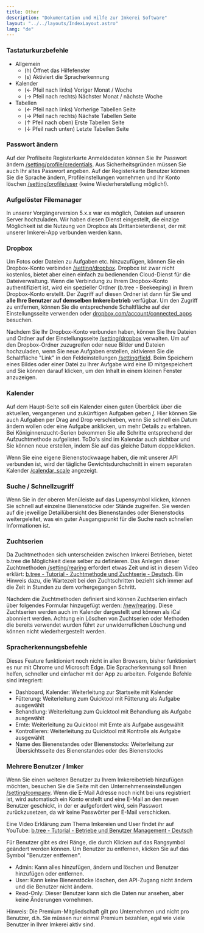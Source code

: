 ```yaml
---
title: Other
description: "Dokumentation und Hilfe zur Imkerei Software"
layout: "../../layouts/IndexLayout.astro"
lang: "de"
---
```


### Tastaturkurzbefehle

- Allgemein
  - (h) Öffnet das Hilfefenster
  - (s) Aktiviert die Spracherkennung
- Kalender
  - (← Pfeil nach links) Voriger Monat / Woche
  - (→ Pfeil nach rechts) Nächster Monat / nächste Woche
- Tabellen
  - (← Pfeil nach links) Vorherige Tabellen Seite
  - (→ Pfeil nach rechts) Nächste Tabellen Seite
  - (↑ Pfeil nach oben) Erste Tabellen Seite
  - (↓ Pfeil nach unten) Letzte Tabellen Seite

### Passwort ändern

Auf der Profilseite Registerkarte Anmeldedaten können Sie Ihr Passwort ändern [/setting/profile/credentials](https://app.btree.at/setting/profile/credentials). Aus Sicherheitsgründen müssen Sie auch Ihr altes Passwort angeben. Auf der Registerkarte Benutzer können Sie die Sprache ändern, Profileinstellungen vornehmen und Ihr Konto löschen [/setting/profile/user](https://app.btree.at/setting/profile/user) (keine Wiederherstellung möglich!).

### Aufgelöster Filemanager

In unserer Vorgängerversion 5.x.x war es möglich, Dateien auf unseren Server hochzuladen. Wir haben diesen Dienst eingestellt, die einzige Möglichkeit ist die Nutzung von Dropbox als Drittanbieterdienst, der mit unserer Imkerei-App verbunden werden kann.

### Dropbox

Um Fotos oder Dateien zu Aufgaben etc. hinzuzufügen, können Sie ein Dropbox-Konto verbinden [/setting/dropbox](https://app.btree.at/setting/dropbox). Dropbox ist zwar nicht kostenlos, bietet aber einen einfach zu bedienenden Cloud-Dienst für die Dateiverwaltung. Wenn die Verbindung zu Ihrem Dropbox-Konto authentifiziert ist, wird ein spezieller Ordner (b.tree - Beekeeping) in Ihrem Dropbox-Konto erstellt. Der Zugriff auf diesen Ordner ist dann für Sie und **alle Ihre Benutzer auf demselben Imkereibetrieb** verfügbar. Um den Zugriff zu entfernen, können Sie die entsprechende Schaltfläche auf der Einstellungsseite verwenden oder [dropbox.com/account/connected_apps](https://www.dropbox.com/account/connected_apps) besuchen.

Nachdem Sie Ihr Dropbox-Konto verbunden haben, können Sie Ihre Dateien und Ordner auf der Einstellungsseite [/setting/dropbox](https://app.btree.at/setting/dropbox) verwalten. Um auf den Dropbox-Ordner zuzugreifen oder neue Bilder und Dateien hochzuladen, wenn Sie neue Aufgaben erstellen, aktivieren Sie die Schaltfläche "Link" in den Feldeinstellungen [/setting/field](https://app.btree.at/setting/field). Beim Speichern eines Bildes oder einer Datei zu Ihrer Aufgabe wird eine ID mitgespeichert und Sie können darauf klicken, um den Inhalt in einem kleinen Fenster anzuzeigen.

### Kalender

Auf dem Haupt-Seite soll ein Kalender einen guten Überblick über die aktuellen, vergangenen und zukünftigen Aufgaben geben [/](https://app.btree.at/). Hier können Sie auch Aufgaben per Drag and Drop verschieben, wenn Sie schnell ein Datum ändern wollen oder eine Aufgabe anklicken, um mehr Details zu erfahren. Bei Königinnenzucht-Serien bekommen Sie alle Schritte entsprechend der Aufzuchtmethode aufgelistet. ToDo's sind im Kalendar auch sichtbar und Sie können neue erstellen, indem Sie auf das gleiche Datum doppelklicken.

Wenn Sie eine eigene Bienenstockwaage haben, die mit unserer API verbunden ist, wird der tägliche Gewichtsdurchschnitt in einem separaten Kalender [/calendar_scale](https://app.btree.at/calendar_scale) angezeigt.

### Suche / Schnellzugriff

Wenn Sie in der oberen Menüleiste auf das Lupensymbol klicken, können Sie schnell auf einzelne Bienenstöcke oder Stände zugreifen. Sie werden auf die jeweilige Detailübersicht des Bienenstandes oder Bienenstocks weitergeleitet, was ein guter Ausgangspunkt für die Suche nach schnellen Informationen ist.

### Zuchtserien

Da Zuchtmethoden sich unterscheiden zwischen Imkerei Betrieben, bietet b.tree die Möglichkeit diese selber zu definieren. Das Anlegen dieser Zuchtmethoden [/setting/rearing](https://app.btree.at/setting/rearing) erfordert etwas Zeit und ist in diesem Video erklärt: [b.tree - Tutorial - Zuchtmethode und Zuchtserie - Deutsch](https://youtu.be/R47P79QtQag). Ein Hinweis dazu, die Wartezeit bei den Zuchtschritten bezieht sich immer auf die Zeit in Stunden zu dem vorhergegangen Schritt.

Nachdem die Zuchtmethoden definiert sind können Zuchtserien einfach über folgendes Formular hinzugefügt werden: [/new/rearing](https://app.btree.at/new/rearing). Diese Zuchtserien werden auch im Kalender dargestellt und können als iCal abonniert werden. Achtung ein Löschen von Zuchtserien oder Methoden die bereits verwendet wurden führt zur unwiderruflichen Löschung und können nicht wiederhergestellt werden.

### Spracherkennungsbefehle

Dieses Feature funktioniert noch nicht in allen Browsern, bisher funktioniert es nur mit Chrome und Microsoft Edge. Die Spracherkennung soll Ihnen helfen, schneller und einfacher mit der App zu arbeiten. Folgende Befehle sind integriert:

- Dashboard, Kalender: Weiterleitung zur Startseite mit Kalender
- Fütterung: Weiterleitung zum Quicktool mit Fütterung als Aufgabe ausgewählt
- Behandlung: Weiterleitung zum Quicktool mit Behandlung als Aufgabe ausgewählt
- Ernte: Weiterleitung zu Quicktool mit Ernte als Aufgabe ausgewählt
- Kontrollieren: Weiterleitung zu Quicktool mit Kontrolle als Aufgabe ausgewählt
- Name des Bienenstandes oder Bienenstocks: Weiterleitung zur Übersichtsseite des Bienenstandes oder des Bienenstocks

### Mehrere Benutzer / Imker

Wenn Sie einen weiteren Benutzer zu Ihrem Imkereibetrieb hinzufügen möchten, besuchen Sie die Seite mit den Unternehmenseinstellungen [/setting/company](https://app.btree.at/setting/company). Wenn die E-Mail Adresse noch nicht bei uns registriert ist, wird automatisch ein Konto erstellt und eine E-Mail an den neuen Benutzer geschickt, in der er aufgefordert wird, sein Passwort zurückzusetzen, da wir keine Passwörter per E-Mail verschicken.

Eine Video Erklärung zum Thema Imkereien und User findet ihr auf YouTube: [b.tree - Tutorial - Betriebe und Benutzer Management - Deutsch](https://youtu.be/SEmuh3b8UXk)

Für Benutzer gibt es drei Ränge, die durch Klicken auf das Rangsymbol geändert werden können. Um Benutzer zu entfernen, klicken Sie auf das Symbol "Benutzer entfernen".

- Admin: Kann alles hinzufügen, ändern und löschen und Benutzer hinzufügen oder entfernen.
- User: Kann keine Bienenstöcke löschen, den API-Zugang nicht ändern und die Benutzer nicht ändern.
- Read-Only: Dieser Benutzer kann sich die Daten nur ansehen, aber keine Änderungen vornehmen.

Hinweis: Die Premium-Mitgliedschaft gilt pro Unternehmen und nicht pro Benutzer, d.h. Sie müssen nur einmal Premium bezahlen, egal wie viele Benutzer in Ihrer Imkerei aktiv sind.
